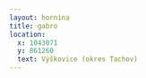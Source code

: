 ```yaml
---
layout: hornina
title: gabro
location:
  x: 1043071
  y: 861260
  text: Výškovice (okres Tachov)
---
```


